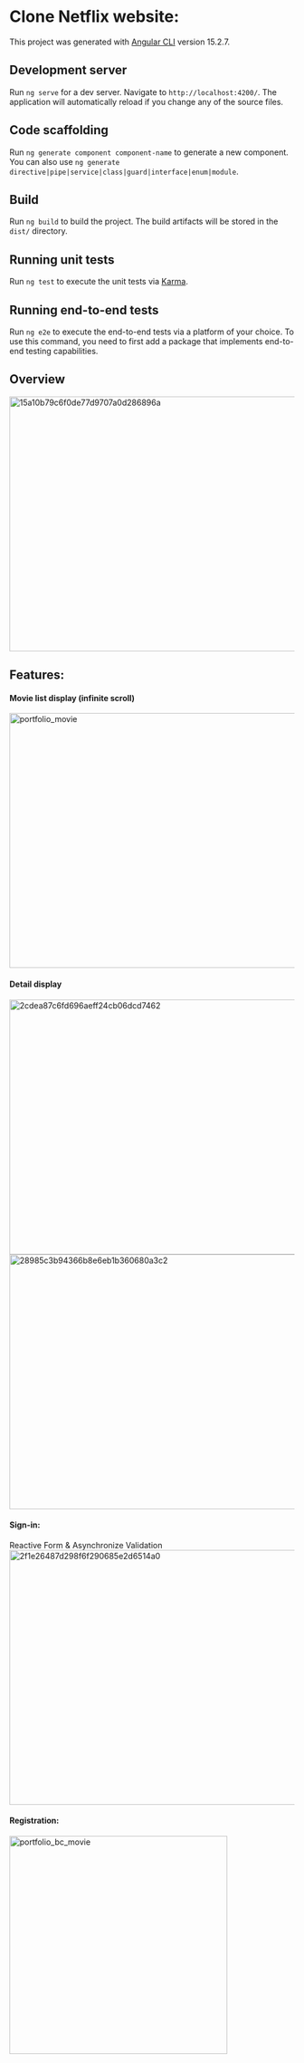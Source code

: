 # Clone Netflix website:

This project was generated with [Angular CLI](https://github.com/angular/angular-cli) version 15.2.7.

## Development server

Run `ng serve` for a dev server. Navigate to `http://localhost:4200/`. The application will automatically reload if you change any of the source files.

## Code scaffolding

Run `ng generate component component-name` to generate a new component. You can also use `ng generate directive|pipe|service|class|guard|interface|enum|module`.

## Build

Run `ng build` to build the project. The build artifacts will be stored in the `dist/` directory.

## Running unit tests

Run `ng test` to execute the unit tests via [Karma](https://karma-runner.github.io).

## Running end-to-end tests

Run `ng e2e` to execute the end-to-end tests via a platform of your choice. To use this command, you need to first add a package that implements end-to-end testing capabilities.

## Overview

<img width="945" alt="15a10b79c6f0de77d9707a0d286896a" src="https://github.com/CFbots/Netflix_movies/assets/87664011/513149e4-a3ca-497e-9607-facfe668fd1b" width="40" height="450">

## Features:

#### Movie list display (infinite scroll) 
<img width="780" alt="portfolio_movie" src="https://github.com/CFbots/Netflix_movies/assets/87664011/b89d6d31-1364-4bcd-8433-28930117d876" width="40" height="450">

#### Detail display
<div>
  <img width="780" alt="2cdea87c6fd696aeff24cb06dcd7462" src="https://github.com/CFbots/Netflix_movies/assets/87664011/fa254c56-d047-47e1-8180-2a47513b69a5" width="30" height="450">
  <img width="780" alt="28985c3b94366b8e6eb1b360680a3c2" src="https://github.com/CFbots/Netflix_movies/assets/87664011/238868a9-77de-4972-9d09-cfd80eb8286a" width="30" height="450">
</div>

#### Sign-in:
Reactive Form & Asynchronize Validation
<br>
<img width="942" alt="2f1e26487d298f6f290685e2d6514a0" src="https://github.com/CFbots/Netflix_movies/assets/87664011/b2a4d831-849f-4507-bf73-12ee6b630a1b" width="30" height="450">

#### Registration:
<img width="385" alt="portfolio_bc_movie" src="https://github.com/CFbots/Netflix_movies/assets/87664011/f3757395-f557-492e-8320-775b42e501e8">
